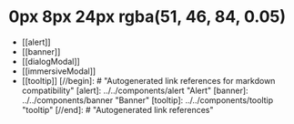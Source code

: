 # 0px 8px 24px rgba(51, 46, 84, 0.05)

- [[alert]]
- [[banner]]
- [[dialogModal]]
- [[immersiveModal]]
- [[tooltip]]
[//begin]: # "Autogenerated link references for markdown compatibility"
[alert]: ../../components/alert "Alert"
[banner]: ../../components/banner "Banner"
[tooltip]: ../../components/tooltip "tooltip"
[//end]: # "Autogenerated link references"
